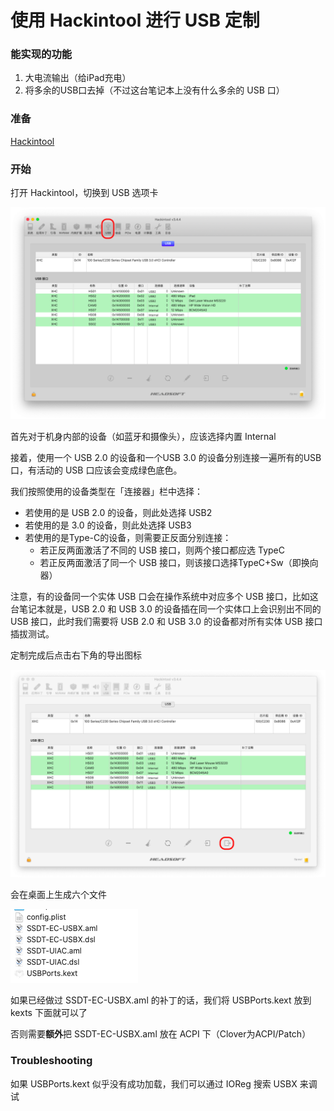 # 使用 Hackintool 进行 USB 定制

### 能实现的功能

1. 大电流输出（给iPad充电）
2. 将多余的USB口去掉（不过这台笔记本上没有什么多余的 USB 口）



### 准备

[Hackintool](https://github.com/headkaze/Hackintool/releases)



### 开始

打开 Hackintool，切换到 USB 选项卡

![2](../img/2.png)

首先对于机身内部的设备（如蓝牙和摄像头），应该选择内置 Internal

接着，使用一个 USB 2.0 的设备和一个USB 3.0 的设备分别连接一遍所有的USB口，有活动的 USB 口应该会变成绿色底色。

我们按照使用的设备类型在「连接器」栏中选择：

- 若使用的是 USB 2.0 的设备，则此处选择 USB2
- 若使用的是 3.0 的设备，则此处选择 USB3
- 若使用的是Type-C的设备，则需要正反面分别连接：
  - 若正反两面激活了不同的 USB 接口，则两个接口都应选 TypeC
  - 若正反两面激活了同一个 USB 接口，则该接口选择TypeC+Sw（即换向器）

注意，有的设备同一个实体 USB 口会在操作系统中对应多个 USB 接口，比如这台笔记本就是，USB 2.0 和 USB 3.0 的设备插在同一个实体口上会识别出不同的 USB 接口，此时我们需要将 USB 2.0 和 USB 3.0 的设备都对所有实体 USB 接口插拔测试。

定制完成后点击右下角的导出图标

![3](../img/3.png)

会在桌面上生成六个文件

![4](../img/4.png)

如果已经做过 SSDT-EC-USBX.aml 的补丁的话，我们将 USBPorts.kext 放到 kexts 下面就可以了

否则需要**额外**把 SSDT-EC-USBX.aml 放在 ACPI 下（Clover为ACPI/Patch）



### Troubleshooting

如果 USBPorts.kext 似乎没有成功加载，我们可以通过 IOReg 搜索 USBX 来调试
